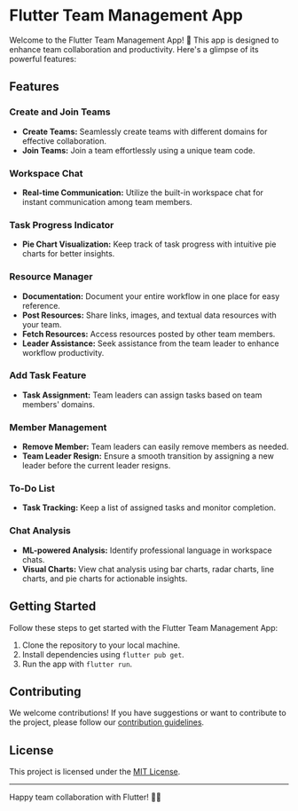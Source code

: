 # Flutter Team Management App

Welcome to the Flutter Team Management App! 🚀 This app is designed to enhance team collaboration and productivity. Here's a glimpse of its powerful features:

## Features

### Create and Join Teams

- **Create Teams:** Seamlessly create teams with different domains for effective collaboration.
- **Join Teams:** Join a team effortlessly using a unique team code.

### Workspace Chat

- **Real-time Communication:** Utilize the built-in workspace chat for instant communication among team members.

### Task Progress Indicator

- **Pie Chart Visualization:** Keep track of task progress with intuitive pie charts for better insights.

### Resource Manager

- **Documentation:** Document your entire workflow in one place for easy reference.
- **Post Resources:** Share links, images, and textual data resources with your team.
- **Fetch Resources:** Access resources posted by other team members.
- **Leader Assistance:** Seek assistance from the team leader to enhance workflow productivity.

### Add Task Feature

- **Task Assignment:** Team leaders can assign tasks based on team members' domains.

### Member Management

- **Remove Member:** Team leaders can easily remove members as needed.
- **Team Leader Resign:** Ensure a smooth transition by assigning a new leader before the current leader resigns.

### To-Do List

- **Task Tracking:** Keep a list of assigned tasks and monitor completion.

### Chat Analysis

- **ML-powered Analysis:** Identify professional language in workspace chats.
- **Visual Charts:** View chat analysis using bar charts, radar charts, line charts, and pie charts for actionable insights.

## Getting Started

Follow these steps to get started with the Flutter Team Management App:

1. Clone the repository to your local machine.
2. Install dependencies using `flutter pub get`.
3. Run the app with `flutter run`.


## Contributing

We welcome contributions! If you have suggestions or want to contribute to the project, please follow our [contribution guidelines](CONTRIBUTING.md).

## License

This project is licensed under the [MIT License](LICENSE).

---

Happy team collaboration with Flutter! 🚀✨
